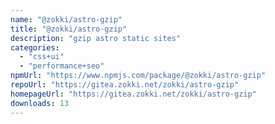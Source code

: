 ```yaml
---
name: "@zokki/astro-gzip"
title: "@zokki/astro-gzip"
description: "gzip astro static sites"
categories:
  - "css+ui"
  - "performance+seo"
npmUrl: "https://www.npmjs.com/package/@zokki/astro-gzip"
repoUrl: "https://gitea.zokki.net/zokki/astro-gzip"
homepageUrl: "https://gitea.zokki.net/zokki/astro-gzip"
downloads: 13
---
```

